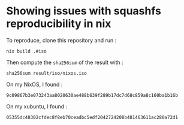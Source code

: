 # Showing issues with squashfs reproducibility in nix

To reproduce, clone this repository and run :
```
nix build .#iso
```

Then compute the `sha256sum` of the result with :
```
sha256sum result/iso/nixos.iso
```

On my NixOS, I found :
```
9c09867b3e073243aa8020630ae488b639f289b17dc7d68c859a8c160ba1b16b
```

On my xubuntu, I found :
```
05355dc48302cfdec8f8eb70ceadbc5edf2042724208b481463611ac280a72d1
```

